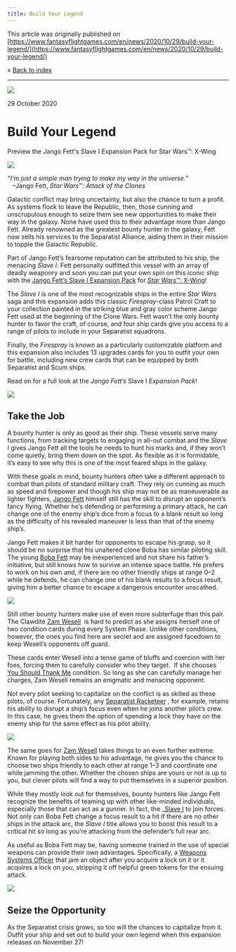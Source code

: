 ```yaml
---
title: Build Your Legend
---
```


This article was originally published on [https://www.fantasyflightgames.com/en/news/2020/10/29/build-your-legend/](https://www.fantasyflightgames.com/en/news/2020/10/29/build-your-legend/)

&laquo; [Back to index](../index.md)

---

![](swz82_preview1.jpg)

29 October 2020

Build Your Legend
=================

Preview the Jango Fett's Slave I Expansion Pack for Star Wars™: X-Wing

![](swz82_box_left.png)

_“I’m just a simple man trying to make my way in the universe.”_  
   –Jango Fett, _Star Wars_™_: Attack of the Clones_

Galactic conflict may bring uncertainty, but also the chance to turn a profit. As systems flock to leave the Republic, then, those cunning and unscrupulous enough to seize them see new opportunities to make their way in the galaxy. None have used this to their advantage more than Jango Fett. Already renowned as the greatest bounty hunter in the galaxy, Fett now sells his services to the Separatist Alliance, aiding them in their mission to topple the Galactic Republic.

Part of Jango Fett’s fearsome reputation can be attributed to his ship, the menacing _Slave I_. Fett personally outfitted this vessel with an array of deadly weaponry and soon you can put your own spin on this iconic ship with the [Jango Fett’s Slave I Expansion Pack](https://www.fantasyflightgames.com/en/products/x-wing-second-edition/products/jango-fetts-slave-i-expansion-pack/) for [_Star Wars_™: X-Wing](https://www.fantasyflightgames.com/en/products/x-wing-second-edition/)!

The _Slave I_ is one of the most recognizable ships in the entire _Star Wars_ saga and this expansion adds this classic _Firespray_\-class Patrol Craft to your collection painted in the striking blue and gray color scheme Jango Fett used at the beginning of the Clone Wars. Fett wasn’t the only bounty hunter to favor the craft, of course, and four ship cards give you access to a range of pilots to include in your Separatist squadrons.

Finally, the _Firespray_ is known as a particularly customizable platform and this expansion also includes 13 upgrades cards for you to outfit your own for battle, including new crew cards that can be equipped by both Separatist and Scum ships.

Read on for a full look at the _Jango Fett’s_ Slave I _Expansion Pack_!

![](swz82_a1_ship_art.png)

Take the Job
------------

A bounty hunter is only as good as their ship. These vessels serve many functions, from tracking targets to engaging in all-out combat and the _Slave I_ gives Jango Fett all the tools he needs to hunt his marks and, if they won’t come quietly, bring them down on the spot. As flexible as it is formidable, it’s easy to see why this is one of the most feared ships in the galaxy.

With these goals in mind, bounty hunters often take a different approach to combat than pilots of standard military craft. They rely on cunning as much as speed and firepower and though his ship may not be as maneuverable as lighter fighters, [Jango Fett](swz82_a1_jango-fett.png) himself still has the skill to disrupt an opponent’s fancy flying. Whether he’s defending or performing a primary attack, he can change one of the enemy ship’s dice from a focus to a blank result so long as the difficulty of his revealed maneuver is less than that of the enemy ship’s.

Jango Fett makes it bit harder for opponents to escape his grasp, so it should be no surprise that his unaltered clone Boba has similar piloting skill. The young [Boba Fett](swz82_a1_boba-fett.png) may be inexperienced and not share his father’s initiative, but still knows how to survive an intense space battle. He prefers to work on his own and, if there are no other friendly ships at range 0–2 while he defends, he can change one of his blank results to a focus result, giving him a better chance to escape a dangerous encounter unscathed.

![](swz82_cardfan_condition.png)

Still other bounty hunters make use of even more subterfuge than this pair. The Clawdite [Zam Wesell](swz82_a1_zam-wessel.png)  is hard to predict as she assigns herself one of two condition cards during every System Phase. Unlike other conditions, however, the ones you find here are secret and are assigned facedown to keep Wesell’s opponents off guard.

These cards enter Wesell into a tense game of bluffs and coercion with her foes, forcing them to carefully consider who they target.  If she chooses [You Should Thank Me](swz82_a1_thank-me.png) condition. So long as she can carefully manage her charges, Zam Wesell remains an enigmatic and menacing opponent.

Not every pilot seeking to capitalize on the conflict is as skilled as these pilots, of course. Fortunately, any [Separatist Racketeer](swz82_a1_separatist-racketeer.png) , for example, retains his ability to disrupt a ship’s focus even when he joins another pilot’s crew. In this case, he gives them the option of spending a lock they have on the enemy ship for the same effect as his pilot ability.

![](swz82_a1_upgrade-cardfan.png)

The same goes for [Zam Wesell](swz82_a1_upgrade_zam-wessel.png) takes things to an even further extreme. Known for playing both sides to his advantage, he gives you the chance to choose two ships friendly to each other at range 1–3 and coordinate one while jamming the other. Whether the chosen ships are yours or not is up to you, but clever pilots will find a way to put themselves in a superior position.

While they mostly look out for themselves, bounty hunters like Jango Fett recognize the benefits of teaming up with other like-minded individuals, especially those that can act as a gunner. In fact, the _[Slave I](swz82_a1_upgrade_slave1.png) to join forces. Not only can Boba Fett change a focus result to a hit if there are no other ships in the attack arc, the _Slave I_ title allows you to boost this result to a critical hit so long as you’re attacking from the defender’s full rear arc.

As useful as Boba Fett may be, having someone trained in the use of special weapons can provide their own advantages. Specifically, a [Weapons Systems Officer](swz82_a1_upgrade_weapon-systems.png) that jam an object after you acquire a lock on it or it acquires a lock on you, stripping it off helpful green tokens for the ensuing attack.

![](swz82_a1_art.png)

Seize the Opportunity
---------------------

As the Separatist crisis grows, so too will the chances to capitalize from it. Outfit your ship and set out to build your own legend when this expansion releases on November 27!

[](http://community.fantasyflightgames.com/index.php?/forum/222-x-wing/)